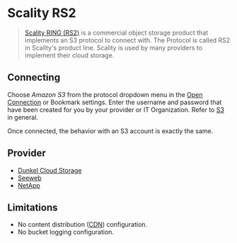 Scality RS2
====

> [Scality RING (RS2)](https://www.scality.com/products/ring/) is a commercial object storage product that implements an S3 protocol to connect with. The Protocol is called RS2 in Scality's product line. Scality is used by many providers to implement their cloud storage.

## Connecting

Choose *Amazon S3* from the protocol dropdown menu in the [Open Connection](../../cyberduck/connection.md) or Bookmark settings. Enter the username and password that have been created for you by your provider or IT Organization. Refer to [S3](index.md) in general.

Once connected, the behavior with an S3 account is exactly the same.

## Provider

- [Dunkel Cloud Storage](dunkel.md)
- [Seeweb](https://www.seeweb.it/)
- [NetApp](https://docs.netapp.com/sgws-114/index.jsp)

## Limitations

- No content distribution ([CDN](../../cdn/index.md)) configuration.
- No bucket logging configuration.
